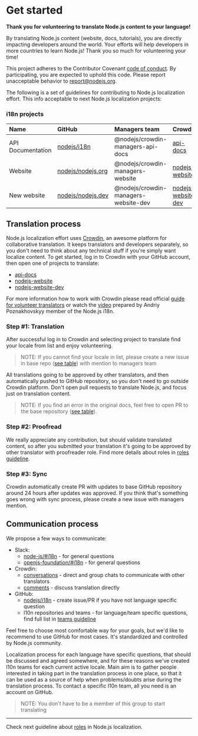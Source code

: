 # Get started

**Thank you for volunteering to translate Node.js content to your language!**

By translating Node.js content (website, docs, tutorials), you are directly impacting developers around the world. Your efforts will help developers in more countries to learn Node.js! Thank you so much for volunteering your time!

This project adheres to the Contributor Covenant [code of conduct](https://github.com/nodejs/admin/blob/master/CODE_OF_CONDUCT.md). By participating, you are expected to uphold this code. Please report unacceptable behavior to report@nodejs.org.

The following is a set of guidelines for contributing to Node.js localization effort. This info acceptable to next Node.js localization projects:

### i18n projects

| Name              | GitHub                                                    | Managers team                        | Crowdin                                                              | URL                                                                         |
| :---------------- | :-------------------------------------------------------- | :----------------------------------- | :------------------------------------------------------------------- | :-------------------------------------------------------------------------- |
| API Documentation | [nodejs/i18n](https://github.com/nodejs/i18n)             | @nodejs/crowdin-managers-api-docs    | [api-docs](https://crowdin.com/project/nodejs)                       | [nodejs.org/docs/latest/api](https://nodejs.org/docs/latest/api/index.html) |
| Website           | [nodejs/nodejs.org](https://github.com/nodejs/nodejs.org) | @nodejs/crowdin-managers-website     | [nodejs-website](https://crowdin.com/project/nodejs-website)         | [nodejs.org](https://nodejs.org)                                            |
| New website       | [nodejs/nodejs.dev](https://github.com/nodejs/nodejs.dev) | @nodejs/crowdin-managers-website-dev | [nodejs-website-dev](https://crowdin.com/project/nodejs-website-dev) | [nodejs.dev](https://nodejs.dev)                                            |

## Translation process

Node.js localization effort uses [Crowdin](https://crowdin.com/), an awesome platform for collaborative translation. It keeps translators and developers separately, so you don't need to think about any technical stuff if you're simply want localize content. To get started, log in to Crowdin with your GitHub account, then open one of projects to translate:

- [api-docs](https://crowdin.com/project/nodejs)
- [nodejs-website](https://crowdin.com/project/nodejs-website)
- [nodejs-website-dev](https://crowdin.com/project/nodejs-website-dev)

For more information how to work with Crowdin please read official [guide for volunteer translators](https://support.crowdin.com/for-volunteer-translators/) or watch the [video](https://www.youtube.com/watch?v=bxdC7MfrO7A) prepared by Andriy Poznakhovskyy member of the Node.js i18n.

### Step #1: Translation

After successful log in to Crowdin and selecting project to translate find your locale from list and enjoy volunteering.

> NOTE: If you cannot find your locale in list, please create a new issue in base repo ([see table](/#i18n-projects)) with mention to managers team

All translations going to be approved by other translators, and then automatically pushed to GitHub repository, so you don't need to go outside Crowdin platform. Don't open pull requests to translate Node.js, and focus just on translation content.

> NOTE: If you find an error in the original docs, feel free to open PR to the base repository ([see table](/#i18n-projects)).

### Step #2: Proofread

We really appreciate any contribution, but should validate translated content, so after you submitted your translation it's going to be approved by other translator with proofreader role. Find more details about roles in [roles guideline](https://github.com/nodejs/i18n/blob/master/guides/ROLES.md).

### Step #3: Sync

Crowdin automatically create PR with updates to base GitHub repository around 24 hours after updates was approved. If you think that's something goes wrong with sync process, please create a new issue with managers mention.

## Communication process

We propose a few ways to communicate:

- Slack:
  - [node-js/#i18n](https://node-js.slack.com/archives/C8S7FCNR1) - for general questions
  - [openjs-foundation/#i18n](https://openjs-foundation.slack.com/archives/CUH8WBHBL) - for general questions
- Crowdin:
  - [conversations](https://support.crowdin.com/conversations/) - direct and group chats to communicate with other translators
  - [comments](https://support.crowdin.com/online-editor/#communicating-with-other-project-members) - discuss translation directly
- GitHub:
  - [nodejs/i18n](https://github.com/nodejs/i18n) - create issue/PR if you have not language specific question
  - l10n repositories and teams - for language/team specific questions, find full list in [teams guideline](https://github.com/nodejs/i18n/blob/master/TEAMS.md)

Feel free to choose most comfortable way for your goals, but we'd like to recommend to use GitHub for most cases. It's standardized and controlled by Node.js community.

Localization process for each language have specific questions, that should be discussed and agreed somewhere, and for these reasons we've created l10n teams for each current active locale. Main aim is to gather people interested in taking part in the translation process in one place, so that it can be used as a source of help when problems/doubts arise during the translation process. To contact a specific l10n team, all you need is an account on GitHub.

> NOTE: You don't have to be a member of this group to start translating

---

Check next guideline about [roles](https://github.com/nodejs/i18n/blob/master/guides/ROLES.md) in Node.js localization.
